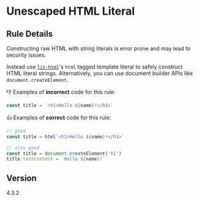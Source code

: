 # Unescaped HTML Literal

## Rule Details

Constructing raw HTML with string literals is error prone and may lead to security issues.

Instead use [`lit-html`](https://github.com/Polymer/lit-html)'s `html` tagged template literal to safely construct HTML literal strings. Alternatively, you can use document builder APIs like `document.createElement`.

👎 Examples of **incorrect** code for this rule:

```js
const title = `<h1>Hello ${name}!</h1>`
```

👍 Examples of **correct** code for this rule:

```js
// good
const title = html`<h1>Hello ${name}!</h1>`
```

```js
// also good
const title = document.createElement('h1')
title.textContent = `Hello ${name}!`
```

## Version

4.3.2
